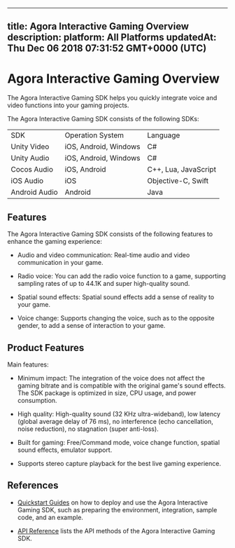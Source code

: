 
---
title: Agora Interactive Gaming Overview
description: 
platform: All Platforms
updatedAt: Thu Dec 06 2018 07:31:52 GMT+0000 (UTC)
---
# Agora Interactive Gaming Overview
The Agora Interactive Gaming SDK helps you quickly integrate voice and video functions into your gaming projects.

The Agora Interactive Gaming SDK consists of the following SDKs:

<table>
<colgroup>
<col/>
<col/>
<col/>
</colgroup>
<tbody>
<tr><td>SDK</td>
<td>Operation System</td>
<td>Language</td>
</tr>
<tr><td>Unity Video</td>
<td>iOS, Android, Windows</td>
<td>C#</td>
</tr>
<tr><td>Unity Audio</td>
<td>iOS, Android, Windows</td>
<td>C#</td>
</tr>
<tr><td>Cocos Audio</td>
<td>iOS, Android</td>
<td>C++, Lua, JavaScript</td>
</tr>
<tr><td>iOS Audio</td>
<td>iOS</td>
<td>Objective-C, Swift</td>
</tr>
<tr><td>Android Audio</td>
<td>Android</td>
<td>Java</td>
</tr>
</tbody>
</table>



## Features

The Agora Interactive Gaming SDK consists of the following features to enhance the gaming experience:

-   Audio and video communication: Real-time audio and video communication in your game.

-   Radio voice: You can add the radio voice function to a game, supporting sampling rates of up to 44.1K and super high-quality sound.

-   Spatial sound effects: Spatial sound effects add a sense of reality to your game.

-   Voice change: Supports changing the voice, such as to the opposite gender, to add a sense of interaction to your game.


## Product Features

Main features:

-   Minimum impact: The integration of the voice does not affect the gaming bitrate and is compatible with the original game's sound effects. The SDK package is optimized in size, CPU usage, and power consumption.

-   High quality: High-quality sound \(32 KHz ultra-wideband\), low latency \(global average delay of 76 ms\), no interference \(echo cancellation, noise reduction\), no stagnation \(super anti-loss\).

-   Built for gaming: Free/Command mode, voice change function, spatial sound effects, emulator support.

-   Supports stereo capture playback for the best live gaming experience.


## References

-   [Quickstart Guides](../../en/Quickstart%20Guide/game_cocos_android.md) on how to deploy and use the Agora Interactive Gaming SDK, such as preparing the environment, integration, sample code, and an example.

-   [API Reference](../../en/API%20Reference/game_android.md) lists the API methods of the Agora Interactive Gaming SDK.



